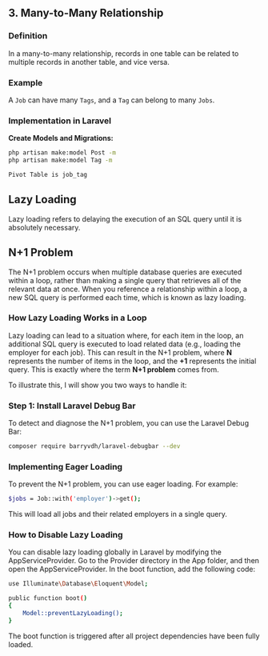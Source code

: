 ## 3. Many-to-Many Relationship

### Definition

In a many-to-many relationship, records in one table can be related to multiple records in another table, and vice versa.

### Example

A `Job` can have many `Tags`, and a `Tag` can belong to many `Jobs`.

### Implementation in Laravel

**Create Models and Migrations:**

```bash
php artisan make:model Post -m
php artisan make:model Tag -m

Pivot Table is job_tag

```

## Lazy Loading

Lazy loading refers to delaying the execution of an SQL query until it is absolutely necessary. 

## N+1 Problem

The N+1 problem occurs when multiple database queries are executed within a loop, rather than making a single query that retrieves all of the relevant data at once. When you reference a relationship within a loop, a new SQL query is performed each time, which is known as lazy loading.

### How Lazy Loading Works in a Loop

Lazy loading can lead to a situation where, for each item in the loop, an additional SQL query is executed to load related data (e.g., loading the employer for each job). This can result in the N+1 problem, where **N** represents the number of items in the loop, and the **+1** represents the initial query. This is exactly where the term **N+1 problem** comes from.

To illustrate this, I will show you two ways to handle it:

### Step 1: Install Laravel Debug Bar

To detect and diagnose the N+1 problem, you can use the Laravel Debug Bar:

```bash
composer require barryvdh/laravel-debugbar --dev

```

### Implementing Eager Loading
To prevent the N+1 problem, you can use eager loading. For example:


```bash
$jobs = Job::with('employer')->get();
```
This will load all jobs and their related employers in a single query.

### How to Disable Lazy Loading
You can disable lazy loading globally in Laravel by modifying the AppServiceProvider. Go to the Provider directory in the App folder, and then open the AppServiceProvider. In the boot function, add the following code:

```bash
use Illuminate\Database\Eloquent\Model;

public function boot()
{
    Model::preventLazyLoading();
}

```

The boot function is triggered after all project dependencies have been fully loaded.